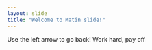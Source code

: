 ```yaml
---
layout: slide
title: "Welcome to Matin slide!"
---
```


Use the left arrow to go back!
Work hard, pay off
